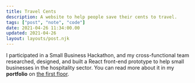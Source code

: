 ```yaml
---
title: Travel Cents
description: A website to help people save their cents to travel.
tags: ["post", "note", "code"]
date: 2021-04-26 11:34:00.00
updated: 2021-04-26
layout: layouts/post.njk
---
```


I participated in a Small Business Hackathon, and my cross-functional team researched, designed, and built a React front-end prototype to help small businesses in the hospitality sector. You can read more about it in my <strong>portfolio</strong> on
<a
        href="../firstfloor"
        title="The first floor is where I display my latest projects"
        >the first floor</a
      >.
